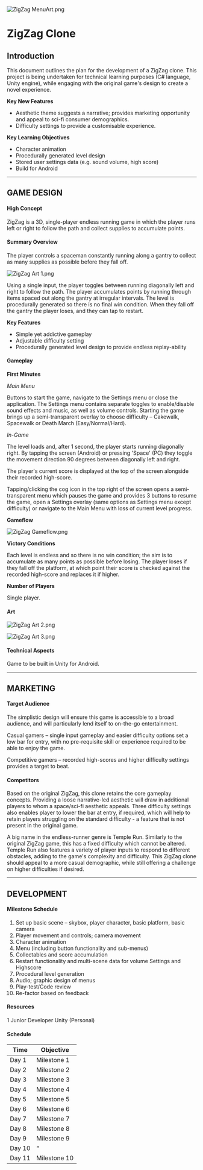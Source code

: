 ![ZigZag MenuArt.png](https://github.com/mwb-wiseman/ZigZag/blob/main/GDD%20Images/ZigZag%20MenuArt.png)

# ZigZag Clone

## Introduction

This document outlines the plan for the development of a ZigZag clone. This project is being undertaken for technical learning purposes (C# language, Unity engine), while engaging with the original game's design to create a novel experience.

__Key New Features__

- Aesthetic theme suggests a narrative; provides marketing opportunity and appeal to sci-fi consumer demographics.
- Difficulty settings to provide a customisable experience.

__Key Learning Objectives__

- Character animation
- Procedurally generated level design
- Stored user settings data (e.g. sound volume, high score)
- Build for Android

***

## GAME DESIGN

#### High Concept

ZigZag is a 3D, single-player endless running game in which the player runs left or right to follow the path and collect supplies to accumulate points.

#### Summary Overview

The player controls a spaceman constantly running along a gantry to collect as many supplies as possible before they fall off.

![ZigZag Art 1.png](https://github.com/mwb-wiseman/ZigZag/blob/main/GDD%20Images/ZigZag%20Art%201.png)

Using a single input, the player toggles between running diagonally left and right to follow the path. The player accumulates points by running through items spaced out along the gantry at irregular intervals. The level is procedurally generated so there is no final win condition. When they fall off the gantry the player loses, and they can tap to restart.

__Key Features__

- Simple yet addictive gameplay
- Adjustable difficulty setting
- Procedurally generated level design to provide endless replay-ability

#### Gameplay

__First Minutes__

_Main Menu_

Buttons to start the game, navigate to the Settings menu or close the application. The Settings menu contains separate toggles to enable/disable sound effects and music, as well as volume controls. Starting the game brings up a semi-transparent overlay to choose difficulty – Cakewalk, Spacewalk or Death March (Easy/Normal/Hard).

_In-Game_

The level loads and, after 1 second, the player starts running diagonally right. By tapping the screen (Android) or pressing 'Space' (PC) they toggle the movement direction 90 degrees between diagonally left and right.

The player's current score is displayed at the top of the screen alongside their recorded high-score.

Tapping/clicking the cog icon in the top right of the screen opens a semi-transparent menu which pauses the game and provides 3 buttons to resume the game, open a Settings overlay (same options as Settings menu except difficulty) or navigate to the Main Menu with loss of current level progress.

__Gameflow__

![ZigZag Gameflow.png](https://github.com/mwb-wiseman/ZigZag/blob/main/GDD%20Images/ZigZag%20Gameflow.png)

__Victory Conditions__

Each level is endless and so there is no win condition; the aim is to accumulate as many points as possible before losing. The player loses if they fall off the platform, at which point their score is checked against the recorded high-score and replaces it if higher.

__Number of Players__

Single player.

#### Art

![ZigZag Art 2.png](https://github.com/mwb-wiseman/ZigZag/blob/main/GDD%20Images/ZigZag%20Art%202.png)

![ZigZag Art 3.png](https://github.com/mwb-wiseman/ZigZag/blob/main/GDD%20Images/ZigZag%20Art%203.png)

#### Technical Aspects

Game to be built in Unity for Android.

***

## MARKETING

#### Target Audience

The simplistic design will ensure this game is accessible to a broad audience, and will particularly lend itself to on-the-go entertainment.

Casual gamers – single input gameplay and easier difficulty options set a low bar for entry, with no pre-requisite skill or experience required to be able to enjoy the game.

Competitive gamers – recorded high-scores and higher difficulty settings provides a target to beat.

#### Competitors

Based on the original ZigZag, this clone retains the core gameplay concepts. Providing a loose narrative-led aesthetic will draw in additional players to whom a space/sci-fi aesthetic appeals. Three difficulty settings also enables player to lower the bar at entry, if required, which will help to retain players struggling on the standard difficulty - a feature that is not present in the original game.

A big name in the endless-runner genre is Temple Run. Similarly to the original ZigZag game, this has a fixed difficulty which cannot be altered. Temple Run also features a variety of player inputs to respond to different obstacles, adding to the game's complexity and difficulty. This ZigZag clone should appeal to a more casual demographic, while still offering a challenge on higher difficulties if desired.

***

## DEVELOPMENT

#### Milestone Schedule

1. Set up basic scene – skybox, player character, basic platform, basic camera
2. Player movement and controls; camera movement
3. Character animation
4. Menu (including button functionality and sub-menus)
5. Collectables and score accumulation
6. Restart functionality and multi-scene data for volume Settings and Highscore
7. Procedural level generation
8. Audio; graphic design of menus
9. Play-test/Code review
10. Re-factor based on feedback

#### Resources

1 Junior Developer
Unity (Personal)

#### Schedule

| Time | Objective |
| --- | --- |
| Day 1 | Milestone 1 |
| Day 2 | Milestone 2 |
| Day 3 | Milestone 3 |
| Day 4 | Milestone 4 |
| Day 5 | Milestone 5 |
| Day 6 | Milestone 6 |
| Day 7 | Milestone 7 |
| Day 8 | Milestone 8 |
| Day 9 | Milestone 9 |
| Day 10 | “ |
| Day 11 | Milestone 10 |

